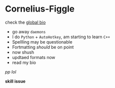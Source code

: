 # Cornelius-Figgle

check the [global bio](https://bio.link/mth/)

- go away `daemons`
- I do `Python` + `AutoHotkey`, am starting to learn `C++`
- Spellling may be questionable
- Fortmatting *should* be on point
- now shush
- updtaed formats now
- read my bio

*pp lol*























































**skill issue**
